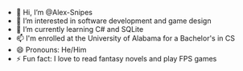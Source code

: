 - 👋 Hi, I’m @Alex-Snipes
- 👀 I’m interested in software development and game design
- 🌱 I’m currently learning C# and SQLite
- 📫 I'm enrolled at the University of Alabama for a Bachelor's in CS
- 😄 Pronouns: He/Him
- ⚡ Fun fact: I love to read fantasy novels and play FPS games

<!---
Alex-Snipes/Alex-Snipes is a ✨ special ✨ repository because its `README.md` (this file) appears on your GitHub profile.
You can click the Preview link to take a look at your changes.
--->
